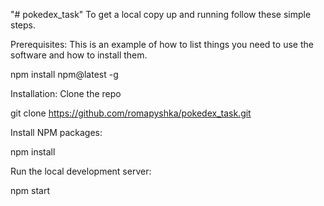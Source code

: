 "# pokedex_task" 
To get a local copy up and running follow these simple steps.

Prerequisites:
This is an example of how to list things you need to use the software and how to install them.

npm install npm@latest -g

Installation:
Clone the repo

git clone https://github.com/romapyshka/pokedex_task.git

Install NPM packages:

npm install

Run the local development server:

npm start
